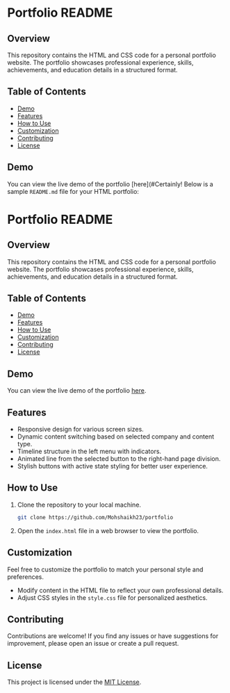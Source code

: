 # Portfolio README

## Overview
This repository contains the HTML and CSS code for a personal portfolio website. The portfolio showcases professional experience, skills, achievements, and education details in a structured format.

## Table of Contents
- [Demo](#demo)
- [Features](#features)
- [How to Use](#how-to-use)
- [Customization](#customization)
- [Contributing](#contributing)
- [License](#license)

## Demo
You can view the live demo of the portfolio [here](#Certainly! Below is a sample `README.md` file for your HTML portfolio:

# Portfolio README

## Overview
This repository contains the HTML and CSS code for a personal portfolio website. The portfolio showcases professional experience, skills, achievements, and education details in a structured format.

## Table of Contents
- [Demo](#demo)
- [Features](#features)
- [How to Use](#how-to-use)
- [Customization](#customization)
- [Contributing](#contributing)
- [License](#license)

## Demo
You can view the live demo of the portfolio [here](https://mohshaikh23.github.io/portfolio/).

## Features
- Responsive design for various screen sizes.
- Dynamic content switching based on selected company and content type.
- Timeline structure in the left menu with indicators.
- Animated line from the selected button to the right-hand page division.
- Stylish buttons with active state styling for better user experience.

## How to Use
1. Clone the repository to your local machine.
   ```bash
   git clone https://github.com/Mohshaikh23/portfolio
   ```

2. Open the `index.html` file in a web browser to view the portfolio.

## Customization
Feel free to customize the portfolio to match your personal style and preferences.
- Modify content in the HTML file to reflect your own professional details.
- Adjust CSS styles in the `style.css` file for personalized aesthetics.

## Contributing
Contributions are welcome! If you find any issues or have suggestions for improvement, please open an issue or create a pull request.

## License
This project is licensed under the [MIT License](LICENSE).